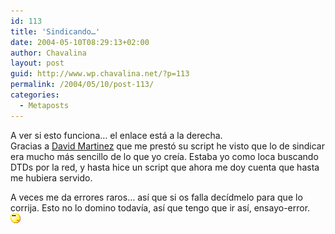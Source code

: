 ```yaml
---
id: 113
title: 'Sindicando…'
date: 2004-05-10T08:29:13+02:00
author: Chavalina
layout: post
guid: http://www.wp.chavalina.net/?p=113
permalink: /2004/05/10/post-113/
categories:
  - Metaposts
---
```

A ver si esto funciona… el enlace está a la derecha.  
Gracias a <a href=http://www.dmnet.bitacoras.com>David Martinez</a> que me prestó su script he visto que lo de sindicar era mucho más sencillo de lo que yo cre&iacute;a. Estaba yo como loca buscando DTDs por la red, y hasta hice un script que ahora me doy cuenta que hasta me hubiera servido. 

A veces me da errores raros… as&iacute; que si os falla dec&iacute;dmelo para que lo corrija. Esto no lo domino todav&iacute;a, as&iacute; que tengo que ir as&iacute;, ensayo-error.  
![](/imagenes/emoticonos/pensativo.gif)
